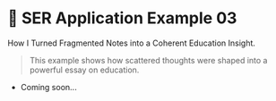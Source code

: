 # 📘 SER Application Example 03

How I Turned Fragmented Notes into a Coherent Education Insight.

> This example shows how scattered thoughts were shaped into a powerful essay on education.

- Coming soon...

